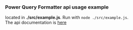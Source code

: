 ### Power Query Formatter api usage example
located in **./src/example.js**. Run with `node ./src/example.js`.  
The api documentation is [here](https://www.powerqueryformatter.com/api)

